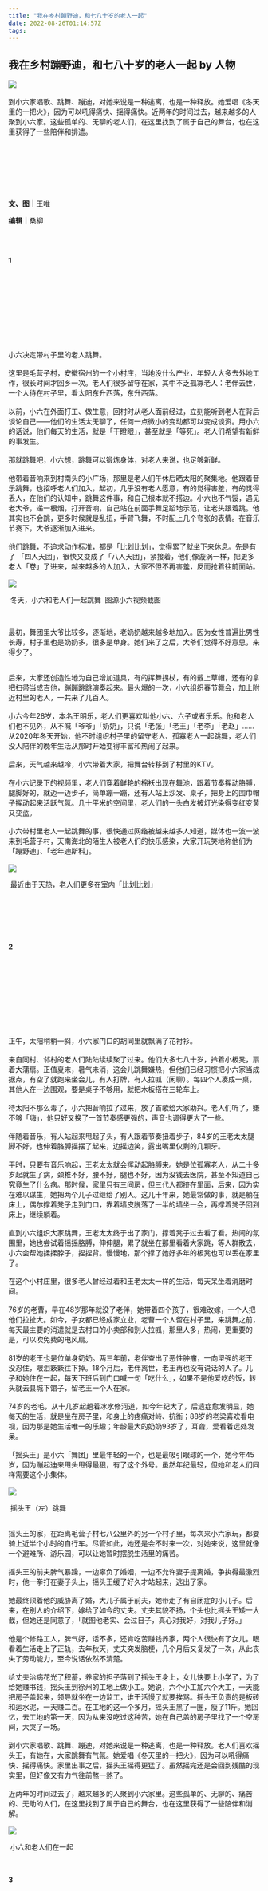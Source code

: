 ```yaml
---
title: "我在乡村蹦野迪，和七八十岁的老人一起"
date: 2022-08-26T01:14:57Z
tags: 
---
```

我在乡村蹦野迪，和七八十岁的老人一起 by 人物
------
<div><section><section><section><section><section><section><section><img data-backh="371" data-backw="578" data-croporisrc="https://mmbiz.qpic.cn/mmbiz_jpg/DezXb6Zd7Sia9LIvXjibia2r4nlzJXQquDI9RJaict7bvn3mBvCZAIicYtd3KZEZloXp4UZF0jmIesxcVmYW154PKfw/0?wx_fmt=jpeg" data-cropx1="0" data-cropx2="1080" data-cropy1="0" data-cropy2="693.8860103626943" data-ratio="0.6416666666666667" data-s="300,640" data-src="https://mmbiz.qpic.cn/mmbiz_jpg/DezXb6Zd7Sia9LIvXjibia2r4nlzJXQquDIsS6rU6gTEibNicXxTbT2pP9zyMGia5WDQs8EeqjmT1RCPT0ibBGiczAHYQQ/640?wx_fmt=jpeg" data-type="jpeg" data-w="1080" src="https://mmbiz.qpic.cn/mmbiz_jpg/DezXb6Zd7Sia9LIvXjibia2r4nlzJXQquDIsS6rU6gTEibNicXxTbT2pP9zyMGia5WDQs8EeqjmT1RCPT0ibBGiczAHYQQ/640?wx_fmt=jpeg"></section></section><section><section><section><section><section><section><section><section><section><section><section><section><section><br></section><section><span>到小六家唱歌、跳舞、蹦迪，对她来说是一种逃离，也是一种释放。她爱唱《冬天里的一把火》，因为可以吼得痛快、摇得痛快。近两年的时间过去，越来越多的人聚到小六家。这些孤单的、无聊的老人们，在这里找到了属于自己的舞台，也在这里获得了一些陪伴和排遣。</span></section><section><span><br></span></section></section></section></section></section></section></section></section></section></section></section></section></section><p><br></p></section></section></section></section></section><p><br></p><p><br></p><p><span><strong><strong>文、图</strong>｜</strong>王唯</span></p><p><span><strong><strong>编辑</strong>｜</strong>桑柳</span></p><p><span><strong><br></strong></span></p><section><br></section><section><span></span><span></span></section><section><span><section><span><strong>1<br><br><br><br><br><br><br><br><br><br></strong></span></section></span><span></span></section><section><br></section><section><span>小六决定带村子里的老人跳舞。</span><br></section><section><span><br></span></section><section><span>这里是毛营子村，安徽宿州的一个小村庄，当地没什么产业，年轻人大多去外地工作，很长时间才回乡一次。老人们很多留守在家，其中不乏孤寡老人：老伴去世，一个人待在村子里，看太阳东升西落，东升西落。</span></section><section><span><br></span></section><section><span>以前，小六在外面打工、做生意，回村时从老人面前经过，立刻能听到老人在背后谈论自己——他们的生活太无聊了，任何一点微小的变动都可以变成谈资。用小六的话说，他们每天的生活，就是「干瞪眼」，甚至就是「等死」。老人们希望有新鲜的事发生。</span></section><section><span><br></span></section><section><span>那就跳舞吧，小六想，跳舞可以锻炼身体，对老人来说，也足够新鲜。</span></section><section><span><br></span></section><section><span>他带着音响来到村南头的小广场，那里是老人们午休后晒太阳的聚集地。他跟着音乐跳舞，也招呼老人们加入，起初，几乎没有老人愿意，有的觉得害羞，有的觉得丢人，在他们的认知中，跳舞这件事，和自己根本就不搭边。小六也不气馁，遇见老大爷，递一根烟，打开音响，自己站在前面手舞足蹈地示范，让老头跟着跳。他其实也不会跳，更多时候就是乱扭，手臂飞舞，不时配上几个夸张的表情。在音乐节奏下，大爷逐渐加入进来。</span></section><section><span><br></span></section><section><span>他们跳舞，不追求动作标准，都是「比划比划」，觉得累了就坐下来休息。先是有了 「四人天团」，很快又变成了「八人天团」，紧接着，他们像漩涡一样，把更多老人「卷」了进来，越来越多的人加入，大家不但不再害羞，反而抢着往前面站。</span></section><section><span><br></span></section><section><img data-backh="303" data-backw="546" data-cropselx1="0" data-cropselx2="546" data-cropsely1="0" data-cropsely2="465" data-galleryid="" data-ratio="0.5555555555555556" data-s="300,640" data-src="https://mmbiz.qpic.cn/mmbiz_jpg/DezXb6Zd7Sia9LIvXjibia2r4nlzJXQquDIm33WvHGLJLbzLQw9yWcIgE0nN0JFibJTo89N0EiavYh95bRFiayh44T7g/640?wx_fmt=jpeg" data-type="jpeg" data-w="1188" src="https://mmbiz.qpic.cn/mmbiz_jpg/DezXb6Zd7Sia9LIvXjibia2r4nlzJXQquDIm33WvHGLJLbzLQw9yWcIgE0nN0JFibJTo89N0EiavYh95bRFiayh44T7g/640?wx_fmt=jpeg"></section><p><span> 冬天，小六和老人们一起跳舞 </span><span> 图源小六视频截图</span></p><p><br></p><p><span>最初，舞团里大爷比较多，逐渐地，老奶奶越来越多地加入。因为女性普遍比男性长寿，村子里也是奶奶多，很多是单身。她们来了之后，大爷们觉得不好意思，来得少了。</span></p><section><span><br></span></section><section><span>后来，大家还创造性地为自己增加道具，有的挥舞拐杖，有的戴上草帽，还有的拿把扫帚当成吉他，蹦蹦跳跳演奏起来。最火爆的一次，小六组织春节舞会，加上附近村里的老人，一共来了几百人。</span></section><section><span><br></span></section><section><span>小六今年28岁，本名王明乐，老人们更喜欢叫他小六、六子或者乐乐。他和老人们也不见外，从不喊「爷爷」「奶奶」，只说「老张」「老王」「老李」「老赵」……从2020年冬天开始，他不时组织村子里的留守老人、孤寡老人一起跳舞，老人们没人陪伴的晚年生活从那时开始变得丰富和热闹了起来。</span></section><section><span><br></span></section><section><span>后来，天气越来越冷，小六带着大家，把舞台转移到了村里的KTV。</span></section><section><span><br></span></section><section><span>在小六记录下的视频里，老人们穿着鲜艳的棉袄出现在舞池，跟着节奏挥动胳膊，腿脚好的，就迈一迈步子，简单蹦一蹦，还有人站上沙发、桌子，把身上的围巾帽子挥动起来活跃气氛。几十平米的空间里，老人们的一头白发被灯光染得变红变黄又变蓝。</span></section><section><span><br></span></section><section><span>小六带村里老人一起跳舞的事，很快通过网络被越来越多人知道，媒体也一波一波来到毛营子村，天南海北的陌生人被老人们的快乐感染，大家开玩笑地称他们为「蹦野迪」、「老年迪斯科」。</span></section><section><span><br></span></section><section><img data-backh="465" data-backw="546" data-cropselx1="0" data-cropselx2="546" data-cropsely1="0" data-cropsely2="410" data-galleryid="" data-ratio="0.850925925925926" data-s="300,640" data-src="https://mmbiz.qpic.cn/mmbiz_jpg/DezXb6Zd7Sia9LIvXjibia2r4nlzJXQquDIjKXaVTHiccB7qBloSibkegaScnBzqZS5MrEqbHoFhQicjYA4kSyYebCSQ/640?wx_fmt=jpeg" data-type="jpeg" data-w="1080" src="https://mmbiz.qpic.cn/mmbiz_jpg/DezXb6Zd7Sia9LIvXjibia2r4nlzJXQquDIjKXaVTHiccB7qBloSibkegaScnBzqZS5MrEqbHoFhQicjYA4kSyYebCSQ/640?wx_fmt=jpeg"></section><p><span> 最近由于天热，老人们更多在室内「比划比划」</span></p><p><span><br></span></p><p><span><br></span></p><p><span><br></span></p><section><span></span><span></span></section><section><span><section><span><strong>2<br><br><br><br><br><br><br><br><br><br></strong></span></section></span><span></span></section><section><br></section><section><span>正午，太阳稍稍一斜，小六家门口的胡同里就飘满了花衬衫。</span><br></section><section><span><br></span></section><section><span>来自同村、邻村的老人们陆陆续续聚了过来。他们大多七八十岁，拎着小板凳，扇着大蒲扇。正值夏末，暑气未消，这会儿跳舞嫌热，但他们已经习惯把小六家当成据点，有空了就跑来坐会儿，有人打牌，有人拉呱（闲聊）。每四个人凑成一桌，其他人在一边围观，要是桌子不够用，就把木板搭在三轮车上。</span></section><section><span><br></span></section><section><span>待太阳不那么毒了，小六把音响拉了过来，放了首歌给大家助兴。老人们听了，嫌不够「嗨」，他只好又换了一首节奏感更强的，声音也调得更大了一些。</span></section><section><span><br></span></section><section><span>伴随着音乐，有人站起来甩起了头，有人跟着节奏扭着步子，84岁的王老太太腿脚不好，也伸着胳膊摇摆了起来，边摇边笑，露出嘴里仅剩的几颗牙。</span></section><section><span><br></span></section><section><span>平时，只要有音乐响起，王老太太就会挥动起胳膊来。她是位孤寡老人，从二十多岁起就生了病，颈椎不好，腰不好，腿也不好，因为没钱去医院，甚至不知道自己究竟生了什么病。那时候，家里只有三间房，但三代人都挤在里面，后来，因为实在难以谋生，她把两个儿子过继给了别人。这几十年来，她最常做的事，就是躺在床上，偶尔撑着凳子走到门口，靠着墙皮脱落了一半的墙坐一会，再撑着凳子回到床上，继续躺着。</span></section><section><span><br></span></section><section><span>直到小六组织大家跳舞，王老太太终于出了家门，撑着凳子过去看了看。热闹的氛围里，她也尝试着摇摇胳膊，伸伸腿，累了就坐在那里看着大家跳，等人群散去，小六会帮她揉揉脖子，捏捏背。慢慢地，那个撑了她好多年的板凳也可以丢在家里了。</span></section><section><span><br></span></section><section><span>在这个小村庄里，很多老人曾经过着和王老太太一样的生活，每天呆坐着消磨时间。</span></section><section><span><br></span></section><section><span>76岁的老曹，早在48岁那年就没了老伴，她带着四个孩子，很难改嫁，一个人把他们拉扯大。如今，子女都已经成家立业，老曹一个人留在村子里，来跳舞之前，每天最主要的消遣就是去村口的小卖部和别人拉呱，那里人多，热闹，更重要的是，可以吹免费的电风扇。</span></section><section><span><br></span></section><section><span>81岁的老王也是位单身奶奶。两三年前，老伴查出了恶性肿瘤，一向坚强的老王没忍住，眼泪簌簌往下掉。18个月后，老伴离世，老王再也没有说话的人了。儿子和她住在一起，每天下班后到门口喊一句「吃什么」，如果不是他爱吃的饭，转头就去县城下馆子，留老王一个人在家。</span></section><section><span><br></span></section><section><span>74岁的老毛，从十几岁起趟着冰水修河道，如今年纪大了，后遗症愈发明显，她每天的生活，就是坐在房子里，和身上的疼痛对峙、抗衡；88岁的老梁喜欢看电视，因为那是她生活唯一的乐趣；年龄最大的奶奶93岁了，耳聋，爱看着远处发呆。</span></section><section><span><br></span></section><section><span>「摇头王」是小六「舞团」里最年轻的一个，也是最吸引眼球的一个，她今年45岁，因为蹦起迪来甩头甩得最狠，有了这个外号。虽然年纪最轻，但她和老人们同样需要这个小集体。</span></section><section><span><br></span></section><section><img data-backh="434" data-backw="578" data-galleryid="" data-ratio="0.75" data-s="300,640" data-src="https://mmbiz.qpic.cn/mmbiz_jpg/DezXb6Zd7Sia9LIvXjibia2r4nlzJXQquDIUUtVymuqkol5zDiawuiaV9FOKmm3pW6K485revt9ibzmicSJJ9jEe9bjDw/640?wx_fmt=jpeg" data-type="jpeg" data-w="1280" src="https://mmbiz.qpic.cn/mmbiz_jpg/DezXb6Zd7Sia9LIvXjibia2r4nlzJXQquDIUUtVymuqkol5zDiawuiaV9FOKmm3pW6K485revt9ibzmicSJJ9jEe9bjDw/640?wx_fmt=jpeg"></section><section><span></span></section><p><span> 摇头王（左）跳舞</span></p><section><span></span></section><section><br></section><section><span>摇头王的家，在距离毛营子村七八公里外的另一个村子里，每次来小六家玩，都要骑上近半个小时的自行车。尽管如此，她还是会不时来一次，对她来说，这里就像一个避难所、游乐园，可以让她暂时摆脱生活里的痛苦。</span></section><section><span><br></span></section><section><span>摇头王的前夫脾气暴躁，一边辜负了婚姻，一边不允许妻子提离婚，争执得最激烈时，他一拳打在妻子头上，摇头王缓了好久才站起来，逃出了家。</span></section><section><span><br></span></section><section><span>她最终顶着他的威胁离了婚，大儿子属于前夫，她带走了有自闭症的小儿子。后来，在别人的介绍下，嫁给了如今的丈夫。丈夫其貌不扬，个头也比摇头王矮一大截，但她还是同意了，「就图他老实、会过日子，真心对我好，对我儿子好。」</span></section><section><span><br></span></section><section><span>他是个修路工人，脾气好，话不多，还肯吃苦赚钱养家，两个人很快有了女儿。眼看着生活走上了正轨，去年秋天，丈夫突发脑梗，几个月后又复发了一次，从此丧失了劳动能力，至今说话依然不清楚。</span></section><section><span><br></span></section><section><span>给丈夫治病花光了积蓄，养家的担子落到了摇头王身上，女儿快要上小学了，为了给她赚书钱，摇头王到徐州的工地上做小工。她说，六个小工加六个大工，一天能把房子盖起来，领导就坐在一边监工，谁干活慢了就要挨骂。摇头王负责的是板砖和运水泥，一天赚二百。在工地的这一个多月，摇头王黑了一圈，瘦了11斤。她回忆，去工地的第一天，因为从来没吃过这种苦，她在自己盖的房子里找了一个空房间，大哭了一场。</span></section><section><span><br></span></section><section><span>到小六家唱歌、跳舞、蹦迪，对她来说是一种逃离，也是一种释放。老人们喜欢摇头王，有她在，大家跳舞有气氛。她爱唱《冬天里的一把火》，因为可以吼得痛快、摇得痛快。家里出事之后，摇头王摇得更猛了。虽然摇完还是会回到残酷的现实里，但好像又有力气往前熬一熬了。</span></section><section><span><br></span></section><section><span>近两年的时间过去了，越来越多的人聚到小六家里。这些孤单的、无聊的、痛苦的、无助的人们，在这里找到了属于自己的舞台，也在这里获得了一些陪伴和消解。</span></section><section><span><br></span></section><section><img data-backh="434" data-backw="578" data-galleryid="" data-ratio="0.75" data-s="300,640" data-src="https://mmbiz.qpic.cn/mmbiz_jpg/DezXb6Zd7Sia9LIvXjibia2r4nlzJXQquDIwzKsmQl6AC0GVJmIRrUuXxqhjvyjOmbWAzLo61awWoN0uqnLeuVuHQ/640?wx_fmt=jpeg" data-type="jpeg" data-w="1080" src="https://mmbiz.qpic.cn/mmbiz_jpg/DezXb6Zd7Sia9LIvXjibia2r4nlzJXQquDIwzKsmQl6AC0GVJmIRrUuXxqhjvyjOmbWAzLo61awWoN0uqnLeuVuHQ/640?wx_fmt=jpeg"></section><p><span> 小六和老人们在一起 </span><br></p><section><span><br></span></section><section><br></section><section><span></span><span></span></section><section><span><section><span><strong>3<br><br><br><br><br><br><br><br><br><br></strong></span></section></span><span></span></section><section><br></section><section><span>午后，小六躺在床上休息，几位老人坐在房间里，吹着空调拉呱。</span><br></section><section><span><br></span></section><section><span>聊了会儿天气，聊了会儿子女，聊了会儿鸡鸭鹅，聊着聊着，就聊起了小六。头发花白的老奶奶率先感慨：「我们小六哪里都好，就差一个女朋友。」其他人紧接着应和：「就是，又会做饭，又会疼人，又会挣钱，多好！」还有位老人开玩笑地宣称，自己要背上一包馍、一瓶水，顶着太阳给小六说媒去。</span></section><section><span><br></span></section><section><span>小六今年28岁，期待爱情，但清楚缘分急不得，结婚生子也尚未列入人生日程。不过，他不急，老人们急，他们像自家长辈那样，在自己的关系网中，四处搜寻适龄未婚女青年，然后撺掇小六去相亲。虽然和老年人的审美差别很大，但为了不辜负老人的好意，小六还是会去。</span></section><section><span><br></span></section><section><span>这些年里，老人们和小六从陌生到熟悉，从乡亲到朋友，对他的感情也慢慢从喜欢变成信任、依赖，甚至有了像亲人一样的、不自觉的爱的表达。</span></section><section><span><br></span></section><section><span>小六组织老人们聚餐后，总有七八十岁的老人迟迟不肯离开，留下来帮小六洗碗；清晨六七点，小六还没有起床，院子里就会出现老人的身影，有时是来给他送早饭，有时是来给他拿鸭草，大家轻手轻脚地来，还会轻手轻脚地帮他收拾院子。有一天，小六到集市上买小鸡，鸡贩子看他年轻不懂行情，不仅把「蔫鸡」拿给他，还要了比往常更高的价，碰巧这时有老人路过，一眼识破了鸡贩子的「阴谋」，那天，小六买到了健康的鸡，还少损失了一百多块钱。</span></section><section><span><br></span></section><section><span>小六说，时间长了，感情积累起来了。有一次他到北京帮客人代驾，出去了三四天。走之前他就告诉了老人们，但那几天里，他通过家里安装的摄像头，看到大家还是按时按点来家里找他，还会互相打听小六去哪儿了。</span></section><section><span><br></span></section><section><span>这些情感对小六来说弥足珍贵。在他的成长中，人情冷暖经历了太多，但收到的爱很少。</span></section><section><span><br></span></section><section><span>他的爸爸是矿工，永远都在挖煤；妈妈照顾家里，永远都在忙。小六被管得很严，平时总被锁在家里；学校组织活动出去玩，所有小朋友都有零花钱买水、买零食，只有小六没有；长辈打麻将输了钱，心情不好就打小六发泄，从房间一头打到另一头，他边哭边求饶，喊「我错了」，虽然并没有做错什么。</span></section><section><span><br></span></section><section><span>他在很小年纪就体会过成年人的「势利眼」，亲人有的做房地产，有的在银行上班，还有的是县城里的小干部，只有小六家人「没什么本事」。因为家境普通，他们在整个家族中是被「看不起」的，就连爷爷奶奶也偏心得明显，姑姑家的孩子去了，奶奶很快把柜子里的好吃的拿给他们，但小六去的时候，却「像防贼一样，把柜子锁得紧紧的」。时间久了，小六变得「没有任何自信，做什么都畏畏缩缩的」。</span></section><section><span><br></span></section><section><span>到青春期，这种自卑变成了叛逆，他打架，抽烟，换过四五个学校，但上完初一就辍学了。他先去临近的徐州打工，又去了北京，又从北京返回徐州。当过服务员、导游，干过烧烤，送过外卖；被骗过钱，也被骗过感情。二十岁那年，他用赚来的钱买了车，开始做生意。往后，又做代驾，又卖酒卖花，从最初两三个朋友帮忙，慢慢地成立了自己的公司。 </span></section><section><span><br></span></section><section><span>就在一切看上去柳暗花明的时候，小六母亲在一场车祸中去世了，后来，父亲重新组建了家庭。小六有了「成功」，但没了家人。他在日记里写，做梦都想被人爱，被人善待。</span></section><section><span><br></span></section><section><span>疫情来临，他的生意受到影响，一个人住在老家，是在那种状态下，他想到拍短视频，想到拍老人。他没想到的是，在拍摄、陪伴老人的过程中，自己得到了抚慰和陪伴，也得到了自我价值感的确认。</span></section><section><span><br></span></section><section><span>「看到他们开心，心里面舒服一点。」小六说，原本只是想拍视频玩，没想到拍着拍着上瘾了、有感情了、舍不得了。老人们不管阴天下雨还是严寒酷暑，都会来找他玩，他忍不住地想要对他们好，「就像朋友天天来找你玩，不得请他吃饭吗？」他带老人们去县城玩，隔上几天就组织老人们聚餐，还给老人们发过毛巾、手套、牙膏、香皂甚至内裤。那些热闹、温暖和爱，是老人们给他的「回报」。</span></section><section><span><br></span></section><section><span>过年的时候，老人们挑出家里最好的菜，蒸的包子，炸的果子，还有羊肉、水果、小酥鱼，全都拿给小六。母亲不在了，父亲有了新的家庭，妹妹嫁人了，小六一个人在空荡荡的房子里过春节，但年货堆了满满一桌。</span></section><section><span><br></span></section><section><img data-backh="410" data-backw="546" data-cropselx1="0" data-cropselx2="546" data-cropsely1="0" data-cropsely2="729" data-galleryid="" data-ratio="0.75" data-s="300,640" data-src="https://mmbiz.qpic.cn/mmbiz_jpg/DezXb6Zd7Sia9LIvXjibia2r4nlzJXQquDIeziaGcjrpcWyRtMLcu2aqPxf3DJicRMvqFrouib794icW5ZveUXsfBQ5kw/640?wx_fmt=jpeg" data-type="jpeg" data-w="1080" src="https://mmbiz.qpic.cn/mmbiz_jpg/DezXb6Zd7Sia9LIvXjibia2r4nlzJXQquDIeziaGcjrpcWyRtMLcu2aqPxf3DJicRMvqFrouib794icW5ZveUXsfBQ5kw/640?wx_fmt=jpeg"></section><p><span> 小六做饭，老人们帮忙 </span></p><section><br></section><section><br></section><section><span></span><span></span></section><section><span><section><span><strong>4<br><br><br><br><br><br><br><br><br><br></strong></span></section></span><span></span></section><section><br></section><section><span>教老人蹦迪，带老人一起玩，这件事并不像看上去那么光鲜，也有令人头疼和琐碎的一面。</span><br></section><section><span><br></span></section><section><span>老人们经常因为鸡毛蒜皮的小事吵架。因为一个人坐在了另一个人的凳子上，吵；因为两个人互相抬杠自己的衣服更好，吵；因为喝汤的碗碰到了对方，吵。常常是聊着聊着就吵起来了，谁也不服谁，只能等小六出面「主持公道」。</span></section><section><span><br></span></section><section><span>小六和老人们说，有什么事尽管来找我。于是，除了跳舞，平时也有很多老人找他帮忙。去县城取钱，去看病……有一次，一位老人家里的三轮车坏了，找小六帮忙送小孩上学。小六正急着给顾客送酒，只能尽量拖着顾客的时间，不管对方怎么催，还是先把小孩送到了学校。</span></section><section><span><br></span></section><section><span>老人的逻辑和年轻人不一样，如果小六有自己的事要忙，年轻人可以理解，但老年人的逻辑是：你能送别人，为什么不能送我？「他会有种很失落的感觉」。所以，不管耽误自己什么事，小六都会把手上的事放下，先去搞定老人的事。「如果一个老人开口找你，你拒绝了，他下一次绝对不会再找你了，感情就会疏远了一点点。」</span></section><section><span><br></span></section><section><span>这些，都是和老人们经年相处中，小六积累下来的经验。</span></section><section><span><br></span></section><section><span>又是聚餐的一天，小六早上六七点就爬起来去赶集，买回一三轮车的食材。鸡是刚杀好的大公鸡，菜是刚摘下来的新鲜菜。支在门口的、专门为聚餐打的大锅又要用起来，得忙活一下午，才能准备好这几十个人的饭菜。</span></section><section><span><br></span></section><section><span>身体好的老人，会主动凑过去给小六帮忙，小六也不客气，给他们分配一些简单的活计，比如烧火，洗菜，或者剥葱；也有的老人来时抱着一捆柴，或是提着一兜蒜；小六忘了买辣椒，谁家有就去谁家拿。</span></section><section><span><br></span></section><section><span>吃着吃着饭，88岁的老王站起来盛汤，她的手抖得厉害，一勺汤盛到碗里，抖出去一小半。小六在一旁解说：「老王又要表演她的绝活儿了。」大家一起笑。没有同情，也没有嫌弃，只是好朋友之间的调侃。老王也笑。这再正常不过啦，每个人身上都有岁月的痕迹。</span></section><section><span><br></span></section><section><span>这两年，在小六的陪伴下，肉眼可见的，是老人们的身体变好了，人也变得开心、爱笑了，跌宕了一辈子，又为家庭、子女苦了一辈子，人到晚年，他们的世界里终于有了属于「自己」的空间，为自己的舞蹈能「上电视」而开心，不惜花上几十块钱买一件新衣服，甚至，有的老人开始涂口红、腮红了，过去几十年，她们从未打扮过自己。</span></section><section><span><br></span></section><section><img data-backh="729" data-backw="546" data-galleryid="" data-ratio="1.3342592592592593" data-s="300,640" data-src="https://mmbiz.qpic.cn/mmbiz_jpg/DezXb6Zd7Sia9LIvXjibia2r4nlzJXQquDI2nRcopsoYUWOqLgklL5fS3dlD7AFaV4M8e9sXhAN3icaeYYvEMKnuvw/640?wx_fmt=jpeg" data-type="jpeg" data-w="1080" src="https://mmbiz.qpic.cn/mmbiz_jpg/DezXb6Zd7Sia9LIvXjibia2r4nlzJXQquDI2nRcopsoYUWOqLgklL5fS3dlD7AFaV4M8e9sXhAN3icaeYYvEMKnuvw/640?wx_fmt=jpeg"></section><p><span> 老人们在小六家门口的胡同里乘凉、拉呱 </span></p><section><br></section><section><span>目前，我国60岁及以上人口已达2.64亿，第四次中国城乡老年人生活状况抽样调查显示，空巢老人数量突破1亿，其中，不少为独居老人与孤寡老人。全国老龄办发布的数据显示，早在2020年，我国孤寡老人的数量就已超过1.18亿。或许每一个孤寡老人，都希冀着有一个「小六」的到来。</span></section><section><span><br></span></section><section><span>如今，通过网络和媒体报道，小六带老人们跳舞的事被越来越多陌生人关注，在他的影响下，也有越来越多人加入到照顾孤寡老人的队伍中。有人千里迢迢给小六送来鸡蛋、牛奶，叮嘱他发给老人们；有人退休后开始给村里老人做免费午餐，把自己家变成一个「幸福食堂」。</span></section><p><br></p><section><span>今年99公益日，QQ浏览器和腾讯公益聚焦孤寡老人这一群体，联合发起「情暖万名孤寡老人」项目，而小六也有了一个新的身份——小红花公益筑梦官。</span></section><p><br></p><p><span>在青春期自卑、叛逆的小六不会想到，经过多年摸爬滚打，快到而立之年的自己与老人们如此紧密地联系在一起。他的公益梦想很简单：帮助更多的老人，尤其是孤寡老人。</span><span></span></p><p><span><br></span></p><p><span>「一花一世界」，小而细微的个体，也藏着大千世界。一朵小红花可以将互不相识的个体连接，也可以助力每一个公益梦想的实现。这也是小六的故事给我们的启发：打破藩篱，与每一个鲜活的生命相连。正是在这样琐碎而真实的连接中，我们获得了温暖，也确立了价值。<img data-ratio="0.5333333333333333" data-s="300,640" data-type="jpeg" data-w="30" width="auto" data-src="https://mmbiz.qpic.cn/mmbiz_jpg/DezXb6Zd7Shq7TDAfMSnNEwCoKWGQa9tJfWgqEJO197icZ6HYA5NTbWJrlTj0XUOxnMgrAFQ69rF313iaTBU1dDA/640?wx_fmt=jpeg&amp;wxfrom=5&amp;wx_lazy=1&amp;wx_co=1" src="https://mmbiz.qpic.cn/mmbiz_jpg/DezXb6Zd7Shq7TDAfMSnNEwCoKWGQa9tJfWgqEJO197icZ6HYA5NTbWJrlTj0XUOxnMgrAFQ69rF313iaTBU1dDA/640?wx_fmt=jpeg&amp;wxfrom=5&amp;wx_lazy=1&amp;wx_co=1"></span></p><p><br></p><section><em><span>（封面图来源视觉中国）</span></em></section><section><span><br></span></section><hr><section><br></section><p><span><span>点击</span><span>「</span><span>阅读原文</span><span>」</span><span>捐赠小红花，帮助更多孤寡老人</span></span></p><p><span data-darkmode-bgcolor-16119136873427="rgb(25, 25, 25)" data-darkmode-original-bgcolor-16119136873427="#fff|rgb(255, 255, 255)" data-darkmode-color-16119136873427="rgb(136, 136, 136)" data-darkmode-original-color-16119136873427="#fff|rgb(62, 62, 62)|rgb(136, 136, 136)">星标关注《人物》微信公号</span></p><section><span data-darkmode-bgcolor-16119136873427="rgb(25, 25, 25)" data-darkmode-original-bgcolor-16119136873427="#fff|rgb(255, 255, 255)" data-darkmode-color-16119136873427="rgb(136, 136, 136)" data-darkmode-original-color-16119136873427="#fff|rgb(62, 62, 62)|rgb(136, 136, 136)">精彩故事永不错过</span></section><p data-darkmode-bgcolor-16119136873427="rgb(25, 25, 25)" data-darkmode-original-bgcolor-16119136873427="#fff|rgb(255, 255, 255)" data-darkmode-color-16119136873427="rgb(163, 163, 163)" data-darkmode-original-color-16119136873427="#fff|rgb(62, 62, 62)" data-style="max-width: 100%; min-height: 1em; letter-spacing: 0.544px; color: rgb(62, 62, 62); line-height: 25.6px; text-align: center; box-sizing: border-box !important; overflow-wrap: break-word !important;"><br></p><section><mp-common-profile data-pluginname="mpprofile" data-id="MjEwMzA5NTcyMQ==" data-alias="renwumag1980" data-from="2" data-headimg="http://mmbiz.qpic.cn/mmbiz_png/DezXb6Zd7SgdtiadON4Z4FP5blQROMTSicqVmRauT8XLzG5rnMy6uHibL6RQC1kktEyZDWsxJQA50MicQ0LCZYgMUA/0?wx_fmt=png&amp;wx_head=1" data-nickname="人物" data-signature="最好的中文人物报道" has-insert-preloading="1" data-index="0" data-origin_num="2598" data-is_biz_ban="0" data-isban="0"></mp-common-profile><img data-backh="482" data-backw="578" data-ratio="0.8333333333333334" data-s="300,640" data-src="https://mmbiz.qpic.cn/mmbiz_png/DezXb6Zd7SgybNS7icqd1FegGlxuUoNo1joic5EyspT3licef8VtgnEKYfichTNhUrg1mNuraKWiazrYm1SkzJDiaFSQ/640?wx_fmt=png&amp;wxfrom=5&amp;wx_lazy=1&amp;wx_co=1" data-type="png" data-w="900" src="https://mmbiz.qpic.cn/mmbiz_png/DezXb6Zd7SgybNS7icqd1FegGlxuUoNo1joic5EyspT3licef8VtgnEKYfichTNhUrg1mNuraKWiazrYm1SkzJDiaFSQ/640?wx_fmt=png&amp;wxfrom=5&amp;wx_lazy=1&amp;wx_co=1"></section><section><span><span></span></span></section></div>  
<hr>
[原文链接]( https://mp.weixin.qq.com/s/vJ1FELbghJJ6mjhJazE_Wg )

[Google][1]
[1]: http://www.google.com/
<a href="http://www.google.com/">链接文本</a>
